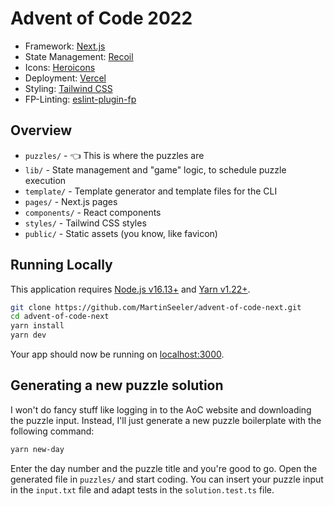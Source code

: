 # Advent of Code 2022

- Framework: [Next.js](https://nextjs.org/)
- State Management: [Recoil](https://recoiljs.org/)
- Icons: [Heroicons](https://heroicons.com/)
- Deployment: [Vercel](https://vercel.com/)
- Styling: [Tailwind CSS](https://tailwindcss.com/)
- FP-Linting: [eslint-plugin-fp](https://github.com/jfmengels/eslint-plugin-fp)

## Overview

- `puzzles/` - 👈 This is where the puzzles are
- `lib/` - State management and "game" logic, to schedule puzzle execution
- `template/` - Template generator and template files for the CLI
- `pages/` - Next.js pages
- `components/` - React components
- `styles/` - Tailwind CSS styles
- `public/` - Static assets (you know, like favicon)

## Running Locally

This application requires [Node.js v16.13+](https://nodejs.org/en/download/) and [Yarn v1.22+](https://classic.yarnpkg.com/en/docs/install).

```bash
git clone https://github.com/MartinSeeler/advent-of-code-next.git
cd advent-of-code-next
yarn install
yarn dev
```

Your app should now be running on [localhost:3000](http://localhost:3000/).

## Generating a new puzzle solution

I won't do fancy stuff like logging in to the AoC website and downloading the puzzle input. Instead, I'll just generate a new puzzle boilerplate with the following command:

```bash
yarn new-day
```

Enter the day number and the puzzle title and you're good to go. Open the generated file in `puzzles/` and start coding. You can insert your puzzle input in the `input.txt` file and adapt tests in the `solution.test.ts` file.